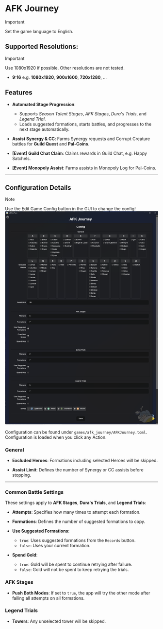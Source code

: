 # AFK Journey
> [!IMPORTANT]
> Set the game language to English.

## Supported Resolutions:
> [!IMPORTANT]
> Use 1080x1920 if possible. Other resolutions are not tested.

- **9:16** e.g. **1080x1920**, **900x1600**, **720x1280**, ...

## Features
- **Automated Stage Progression**:
  - Supports *Season Talent Stages*, *AFK Stages*, *Dura's Trials*, and *Legend Trial*.
  - Loads suggested formations, starts battles, and progresses to the next stage automatically.

- **Assist Synergy & CC**: Farms Synergy requests and Corrupt Creature battles for **Guild Quest** and **Pal-Coins**.

- **[Event] Guild Chat Claim**: Claims rewards in Guild Chat, e.g. Happy Satchels.

- **[Event] Monopoly Assist**: Farms assists in Monopoly Log for Pal-Coins.

---

## Configuration Details
> [!NOTE]
> Use the Edit Game Config button in the GUI to change the config!
![config.png](../images/games/afk_journey/config.png)

Configuration can be found under `games/afk_journey/AFKJourney.toml`.
Configuration is loaded when you click any Action.

### General

- **Excluded Heroes**: Formations including selected Heroes will be skipped.

- **Assist Limit**: Defines the number of Synergy or CC assists before stopping.
---

### Common Battle Settings

These settings apply to **AFK Stages**, **Dura's Trials**, and **Legend Trials**:

- **Attempts**: Specifies how many times to attempt each formation.

- **Formations**: Defines the number of suggested formations to copy.

- **Use Suggested Formations**:
  - `true`: Uses suggested formations from the `Records` button.
  - `false`: Uses your current formation.

- **Spend Gold**:
  - `true`: Gold will be spent to continue retrying after failure.
  - `false`: Gold will not be spent to keep retrying the trials.

### AFK Stages

- **Push Both Modes**: If set to `true`, the app will try the other mode after failing all attempts on all formations.

### Legend Trials

- **Towers**: Any unselected tower will be skipped.
